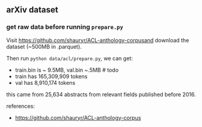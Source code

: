 
## arXiv dataset

### get raw data before running `prepare.py`

Visit https://github.com/shauryr/ACL-anthology-corpusand download the dataset (~500MB in .parquet). 


Then run `python data/acl/prepare.py`, we can get:

- train.bin is ~ 9.5MB, val.bin ~.5MB  # todo
- train has 165,309,909 tokens
- val has 8,910,174 tokens

this came from 25,634 abstracts from relevant fields published before 2016.

references:

- https://github.com/shauryr/ACL-anthology-corpus
